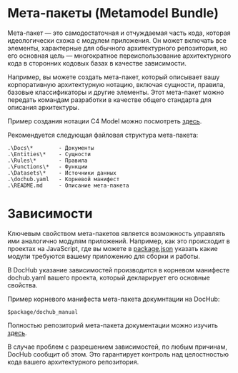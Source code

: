 # Мета-пакеты (Metamodel Bundle)

Мета-пакет — это самодостаточная и отчуждаемая часть кода, которая идеологически схожа с модулем приложения. Он может
включать все элементы, характерные для обычного архитектурного репозитория, но его основная цель — многократное
переиспользование архитектурного кода в сторонних кодовых базах в качестве зависимости.

Например, вы можете создать мета-пакет, который описывает вашу корпоративную архитектурную нотацию, включая сущности,
правила, базовые классификаторы и другие элементы. Этот мета-пакет можно передать командам разработки в качестве общего
стандарта для описания архитектуры.

Пример создания нотации C4 Model можно посмотреть [здесь](https://github.com/rpiontik/DocHubExamples/tree/main/src/C4Model).

Рекомендуется следующая файловая структура мета-пакета:
```
.\Docs\*        - Документы
.\Entities\*    - Сущности
.\Rules\*       - Правила
.\Functions\*   - Функции
.\Datasets\*    - Источники данных
.\dochub.yaml   - Корневой манифест
.\README.md     - Описание мета-пакета
```

# Зависимости

Ключевым свойством мета-пакетов является возможность управлять ими аналогично модулям приложений. Например, как это происходит
в проектах на JavaScript, где вы можете в [package.json](https://docs.npmjs.com/cli/v11/configuring-npm/package-json#dependencies) 
указать какие модули требуются вашему приложению для сборки и работы.

В DocHub указание зависимостей производится в корневом манифесте dochub.yaml вашего проекта, который декларирует его основные свойства. 

Пример корневого манифеста мета-пакета докумнтации на DocHub: 
```code-frame
$package/dochub_manual
```

Полностью репозиторий мета-пакета документации можно изучить [здесь](https://github.com/DocHubTeam/dochub-manual).

В случае проблем с разрешением зависимостей, по любым причинам, DocHub сообщит об этом. Это гарантирует контроль над целостностью
кода вашего архитектурного репозитория.